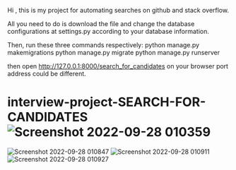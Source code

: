 
Hi , this is my project for automating searches on github and stack overflow.

All you need to do is download the file and change the database configurations at settings.py according to your database information.

Then, run these three commands respectively:
python manage.py makemigrations
python manage.py migrate
python manage.py runserver

then open  http://127.0.0.1:8000/search_for_candidates on your browser port address could be different.

# interview-project-SEARCH-FOR-CANDIDATES![Screenshot 2022-09-28 010359](https://user-images.githubusercontent.com/112236262/192647540-627ea5eb-ef42-46fc-91b3-2d2f2154be21.png)
![Screenshot 2022-09-28 010847](https://user-images.githubusercontent.com/112236262/192647567-b64bcdbb-bb50-479e-8df9-e85d677cd752.png)
![Screenshot 2022-09-28 010911](https://user-images.githubusercontent.com/112236262/192647574-c8ac6739-e644-4799-a0fc-b93a2dca4c5b.png)
![Screenshot 2022-09-28 010927](https://user-images.githubusercontent.com/112236262/192647578-2986822f-8305-479c-bed8-da9ea6d9e078.png)
